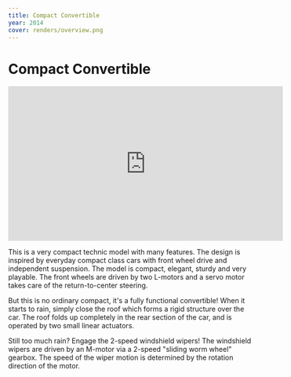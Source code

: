 ```yaml
---
title: Compact Convertible
year: 2014
cover: renders/overview.png
---
```


# Compact Convertible

<iframe width="560" height="315" src=" https://www.youtube.com/embed/yfqGnbM_LIQ" frameborder="0" allowfullscreen></iframe>

This is a very compact technic model with many features. The design is
inspired by everyday compact class cars with front wheel drive and
independent suspension. The model is compact, elegant, sturdy and very
playable. The front wheels are driven by two L-motors and a servo motor
takes care of the return-to-center steering.

But this is no ordinary compact, it's a fully functional convertible! When
it starts to rain, simply close the roof which forms a rigid structure over
the car. The roof folds up completely in the rear section of the car, and is
operated by two small linear actuators.

Still too much rain? Engage the 2-speed windshield wipers! The windshield
wipers are driven by an M-motor via a 2-speed "sliding worm wheel" gearbox.
The speed of the wiper motion is determined by the rotation direction of the
motor.
